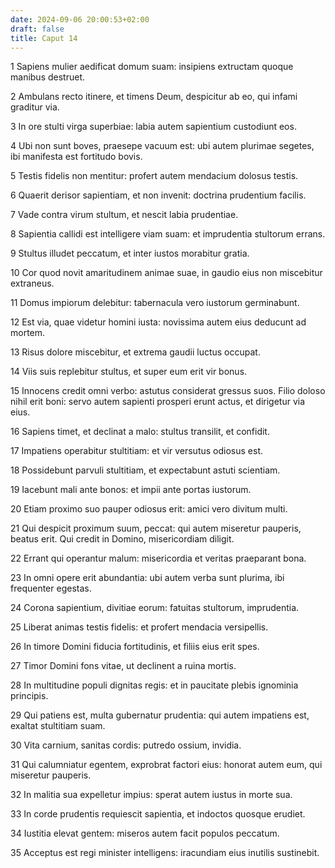 ```yaml
---
date: 2024-09-06 20:00:53+02:00
draft: false
title: Caput 14
---
```





1 Sapiens mulier aedificat domum suam: insipiens extructam quoque manibus destruet.

2 Ambulans recto itinere, et timens Deum, despicitur ab eo, qui infami graditur via.

3 In ore stulti virga superbiae: labia autem sapientium custodiunt eos.

4 Ubi non sunt boves, praesepe vacuum est: ubi autem plurimae segetes, ibi manifesta est fortitudo bovis.

5 Testis fidelis non mentitur: profert autem mendacium dolosus testis.

6 Quaerit derisor sapientiam, et non invenit: doctrina prudentium facilis.

7 Vade contra virum stultum, et nescit labia prudentiae.

8 Sapientia callidi est intelligere viam suam: et imprudentia stultorum errans.

9 Stultus illudet peccatum, et inter iustos morabitur gratia.

10 Cor quod novit amaritudinem animae suae, in gaudio eius non miscebitur extraneus.

11 Domus impiorum delebitur: tabernacula vero iustorum germinabunt.

12 Est via, quae videtur homini iusta: novissima autem eius deducunt ad mortem.

13 Risus dolore miscebitur, et extrema gaudii luctus occupat.

14 Viis suis replebitur stultus, et super eum erit vir bonus.

15 Innocens credit omni verbo: astutus considerat gressus suos. Filio doloso nihil erit boni: servo autem sapienti prosperi erunt actus, et dirigetur via eius.

16 Sapiens timet, et declinat a malo: stultus transilit, et confidit.

17 Impatiens operabitur stultitiam: et vir versutus odiosus est.

18 Possidebunt parvuli stultitiam, et expectabunt astuti scientiam.

19 Iacebunt mali ante bonos: et impii ante portas iustorum.

20 Etiam proximo suo pauper odiosus erit: amici vero divitum multi.

21 Qui despicit proximum suum, peccat: qui autem miseretur pauperis, beatus erit. Qui credit in Domino, misericordiam diligit.

22 Errant qui operantur malum: misericordia et veritas praeparant bona.

23 In omni opere erit abundantia: ubi autem verba sunt plurima, ibi frequenter egestas.

24 Corona sapientium, divitiae eorum: fatuitas stultorum, imprudentia.

25 Liberat animas testis fidelis: et profert mendacia versipellis.

26 In timore Domini fiducia fortitudinis, et filiis eius erit spes.

27 Timor Domini fons vitae, ut declinent a ruina mortis.

28 In multitudine populi dignitas regis: et in paucitate plebis ignominia principis.

29 Qui patiens est, multa gubernatur prudentia: qui autem impatiens est, exaltat stultitiam suam.

30 Vita carnium, sanitas cordis: putredo ossium, invidia.

31 Qui calumniatur egentem, exprobrat factori eius: honorat autem eum, qui miseretur pauperis.

32 In malitia sua expelletur impius: sperat autem iustus in morte sua.

33 In corde prudentis requiescit sapientia, et indoctos quosque erudiet.

34 Iustitia elevat gentem: miseros autem facit populos peccatum.

35 Acceptus est regi minister intelligens: iracundiam eius inutilis sustinebit.

